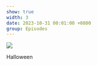 ```yaml
---
show: true
width: 3
date: 2023-10-31 00:01:00 +0800
group: Episodes
---
```

<div>
<img src="{{ 'assets/images/etc/epi1.jpg' | relative_url }}" class="img-fluid rounded-xl" >
  <div class="card-body">
    <p class="card-text">
      Halloween
    </p>
  </div>
</div>